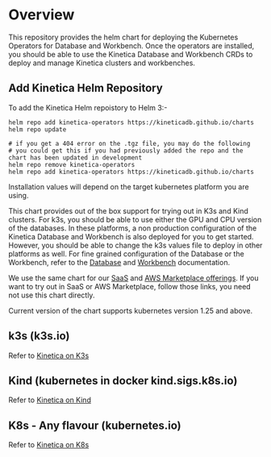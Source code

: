 # Overview

This repository provides the helm chart for deploying the Kubernetes Operators for Database and Workbench. Once the operators are installed, you should be able to use the Kinetica Database and Workbench CRDs to deploy and manage Kinetica clusters and workbenches.


## Add Kinetica Helm Repository

To add the Kinetica Helm repoistory to Helm 3:-

```shell
helm repo add kinetica-operators https://kineticadb.github.io/charts
helm repo update

# if you get a 404 error on the .tgz file, you may do the following
# you could get this if you had previously added the repo and the chart has been updated in development
helm repo remove kinetica-operators
helm repo add kinetica-operators https://kineticadb.github.io/charts

```

Installation values will depend on the target kubernetes platform you are using.

This chart provides out of the box support for trying out in K3s and Kind clusters. For k3s, you should be able to use either the GPU and CPU version of the databases. In these platforms, a non production configuration of the Kinetica Database and Workbench is also deployed for you to get started. However, you should be able to change the k3s values file to deploy in other platforms as well. For fine grained configuration of the Database or the Workbench, refer to the [Database](Database/database.md) and [Workbench](Workbench/workbench.md) documentation.

We use the same chart for our [SaaS](https://cloud.kinetica.com/) and [AWS Marketplace offerings](https://www.kinetica.com/blog/getting-started-with-kinetica-on-aws/). If you want to try out in SaaS or AWS Marketplace, follow those links, you need not use this chart directly.

Current version of the chart supports kubernetes version 1.25 and above.



## k3s (k3s.io)

Refer to  [Kinetica on K3s](Operators/k3s.md)

## Kind (kubernetes in docker kind.sigs.k8s.io)

Refer to  [Kinetica on Kind](Operators/kind.md)

## K8s - Any flavour (kubernetes.io)

Refer to  [Kinetica on K8s](Operators/k8s.md)

